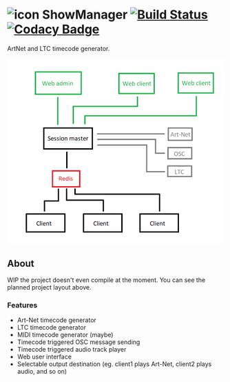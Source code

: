 # ![icon](https://cdn.sunstorm.rocks/files/showmanager/icon32.png)  ShowManager [![Build Status](https://travis-ci.com/MrExplode/ShowManager.svg?branch=master)](https://travis-ci.com/MrExplode/ShowManager) [![Codacy Badge](https://api.codacy.com/project/badge/Grade/06b58e31d1834512bc7016d8240cb6f8)](https://www.codacy.com/manual/MrExplode/Timecode?utm_source=github.com&amp;utm_medium=referral&amp;utm_content=MrExplode/Timecode&amp;utm_campaign=Badge_Grade)
ArtNet and LTC timecode generator.

![GUI](structure.png)

## About
WIP the project doesn't even compile at the moment.
You can see the planned project layout above.

### Features
 - Art-Net timecode generator
 - LTC timecode generator
 - MIDI timecode generator (maybe)
 - Timecode triggered OSC message sending
 - Timecode triggered audio track player
 - Web user interface
 - Selectable output destination (eg. client1 plays Art-Net, client2 plays audio, and so on)